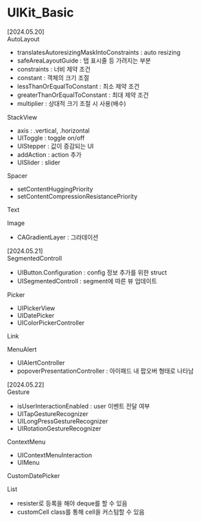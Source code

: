 # UIKit_Basic

[2024.05.20]  
AutoLayout  
- translatesAutoresizingMaskIntoConstraints : auto resizing  
- safeAreaLayoutGuide : 탭 표시줄 등 가려지는 부분  
- constraints : 너비 제약 조건 
- constant : 객체의 크기 조절  
- lessThanOrEqualToConstant : 최소 제약 조건  
- greaterThanOrEqualToConstant : 최대 제약 조건  
- multiplier : 상대적 크기 조절 시 사용(배수)  

StackView  
- axis : .vertical, .horizontal  
- UIToggle : toggle on/off  
- UIStepper : 값이 증감되는 UI  
- addAction : action 추가   
- UISlider : slider  

Spacer  
- setContentHuggingPriority  
- setContentCompressionResistancePriority 

Text  

Image  
- CAGradientLayer : 그라데이션  

[2024.05.21]  
SegmentedControll  
- UIButton.Configuration : config 정보 추가를 위한 struct  
- UISegmentedControll : segment에 따른 뷰 업데이트  

Picker  
- UIPickerView  
- UIDatePicker  
- UIColorPickerController  

Link  

MenuAlert  
- UIAlertController  
- popoverPresentationController : 아이패드 내 팝오버 형태로 나타남  

[2024.05.22]  
Gesture  
- isUserInteractionEnabled : user 이벤트 전달 여부  
- UITapGestureRecognizer  
- UILongPressGestureRecognizer  
- UIRotationGestureRecognizer  

ContextMenu  
- UIContextMenuInteraction  
- UIMenu  

CustomDatePicker  

List  
- resister로 등록을 해야 deque를 할 수 있음  
- customCell class를 통해 cell을 커스텀할 수 있음  


